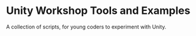 Unity Workshop Tools and Examples
========================

A collection of scripts, for young coders to experiment with Unity. 
